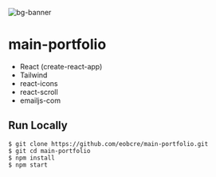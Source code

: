 ![bg-banner](https://user-images.githubusercontent.com/88697509/199711934-b17c9fec-c909-4e1f-9bf0-48ccd1ebeb44.png)

# main-portfolio

- React (create-react-app)
- Tailwind
- react-icons
- react-scroll
- emailjs-com

## Run Locally

```
$ git clone https://github.com/eobcre/main-portfolio.git
$ git cd main-portfolio
$ npm install
$ npm start
```
